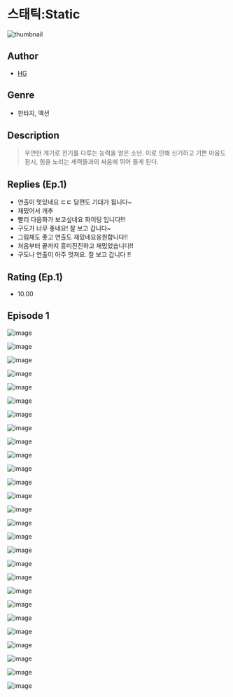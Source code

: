 # 스태틱:Static
![thumbnail](https://image-comic.pstatic.net/user_contents_data/challenge_comic/2023/05/25/upload_3630808818488992056_480x623.jpeg)

## Author
- [HG](https://comic.naver.com/artistTitle?id=367293)

## Genre
- 판타지, 액션

## Description
> 우연한 계기로 전기를 다루는 능력을 얻은 소년. 이로 인해 신기하고 기쁜 마음도 잠시, 힘을 노리는 세력들과의 싸움에 뛰어 들게 된다.

## Replies (Ep.1)
- 연출이 멋있네요 ㄷㄷ 담편도 기대가 됩니다~
- 재밌어서 개추
- 빨리 다음화가 보고싶네요 화이팅 입니다!!!
- 구도가 너무 좋네요! 잘 보고 갑니다~
- 그림체도 좋고 연출도 재밌네요응원합니다!!
- 처음부터 끝까지 흥미진진하고 재밌었습니다!!
- 구도나 연출이 아주 멋져요. 잘 보고 갑니다 !!

## Rating (Ep.1)
- 10.00

## Episode 1
![image](https://image-comic.pstatic.net/user_contents_data/challenge_comic/2023/05/25/367293/upload_3977585793046951221.jpeg)

![image](https://image-comic.pstatic.net/user_contents_data/challenge_comic/2023/05/25/367293/upload_3618190840325812278.jpeg)

![image](https://image-comic.pstatic.net/user_contents_data/challenge_comic/2023/05/25/367293/upload_3761128430748381488.jpeg)

![image](https://image-comic.pstatic.net/user_contents_data/challenge_comic/2023/05/25/367293/upload_3906935775034750520.jpeg)

![image](https://image-comic.pstatic.net/user_contents_data/challenge_comic/2023/05/25/367293/upload_3906084749494871093.jpeg)

![image](https://image-comic.pstatic.net/user_contents_data/challenge_comic/2023/05/25/367293/upload_3991092399285888565.jpeg)

![image](https://image-comic.pstatic.net/user_contents_data/challenge_comic/2023/05/25/367293/upload_7221012066997515831.jpeg)

![image](https://image-comic.pstatic.net/user_contents_data/challenge_comic/2023/05/25/367293/upload_3762530109747181881.jpeg)

![image](https://image-comic.pstatic.net/user_contents_data/challenge_comic/2023/05/25/367293/upload_3763151531335235129.jpeg)

![image](https://image-comic.pstatic.net/user_contents_data/challenge_comic/2023/05/25/367293/upload_7147321689602614325.jpeg)

![image](https://image-comic.pstatic.net/user_contents_data/challenge_comic/2023/05/25/367293/upload_3486175550063915618.jpeg)

![image](https://image-comic.pstatic.net/user_contents_data/challenge_comic/2023/05/25/367293/upload_3544956563476722998.jpeg)

![image](https://image-comic.pstatic.net/user_contents_data/challenge_comic/2023/05/25/367293/upload_3617853080574976354.jpeg)

![image](https://image-comic.pstatic.net/user_contents_data/challenge_comic/2023/05/25/367293/upload_4063427065942271287.jpeg)

![image](https://image-comic.pstatic.net/user_contents_data/challenge_comic/2023/05/25/367293/upload_3486458154569838645.jpeg)

![image](https://image-comic.pstatic.net/user_contents_data/challenge_comic/2023/05/25/367293/upload_3918524439367989303.jpeg)

![image](https://image-comic.pstatic.net/user_contents_data/challenge_comic/2023/05/25/367293/upload_3919595346462979684.jpeg)

![image](https://image-comic.pstatic.net/user_contents_data/challenge_comic/2023/05/25/367293/upload_7089846913200108385.jpeg)

![image](https://image-comic.pstatic.net/user_contents_data/challenge_comic/2023/05/25/367293/upload_3544955647826212150.jpeg)

![image](https://image-comic.pstatic.net/user_contents_data/challenge_comic/2023/05/25/367293/upload_3689632484413367091.jpeg)

![image](https://image-comic.pstatic.net/user_contents_data/challenge_comic/2023/05/25/367293/upload_3762025434665203555.jpeg)

![image](https://image-comic.pstatic.net/user_contents_data/challenge_comic/2023/05/25/367293/upload_7292792583266711346.jpeg)

![image](https://image-comic.pstatic.net/user_contents_data/challenge_comic/2023/05/25/367293/upload_3906362943119635504.jpeg)

![image](https://image-comic.pstatic.net/user_contents_data/challenge_comic/2023/05/25/367293/upload_3990815120492279393.jpeg)

![image](https://image-comic.pstatic.net/user_contents_data/challenge_comic/2023/05/25/367293/upload_3486129367035700275.jpeg)

![image](https://image-comic.pstatic.net/user_contents_data/challenge_comic/2023/05/25/367293/upload_3834026063780130869.jpeg)

![image](https://image-comic.pstatic.net/user_contents_data/challenge_comic/2023/05/25/367293/upload_3618702109659510886.jpeg)
